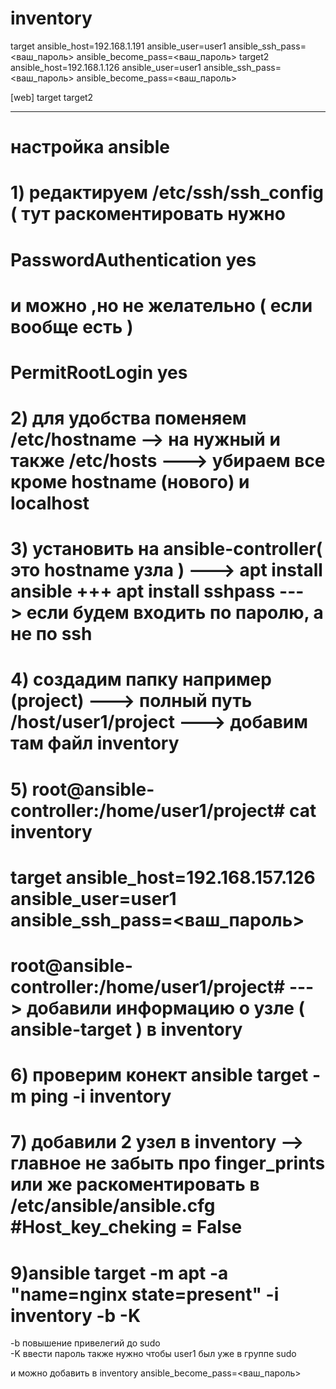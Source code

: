 # inventory  
target ansible_host=192.168.1.191 ansible_user=user1 ansible_ssh_pass=<ваш_пароль> ansible_become_pass=<ваш_пароль>
target2 ansible_host=192.168.1.126 ansible_user=user1 ansible_ssh_pass=<ваш_пароль> ansible_become_pass=<ваш_пароль>

[web]
target
target2


------------
# настройка ansible 
# 1) редактируем /etc/ssh/ssh_config ( тут раскоментировать нужно
# PasswordAuthentication yes
# и можно ,но не желательно ( если вообще есть )
 
# PermitRootLogin yes
# 2) для удобства поменяем  /etc/hostname --> на нужный и также /etc/hosts ---> убираем все кроме hostname (нового) и localhost
# 3) установить на ansible-controller( это hostname узла ) ---> apt install ansible +++ apt install sshpass ---> если будем входить по паролю, а не по  ssh
# 4) создадим папку например (project) ---> полный путь /host/user1/project ---> добавим там файл inventory 
# 5) root@ansible-controller:/home/user1/project# cat inventory 
# target ansible_host=192.168.157.126 ansible_user=user1 ansible_ssh_pass=<ваш_пароль>
# root@ansible-controller:/home/user1/project#   ---> добавили информацию о  узле ( ansible-target ) в inventory 
# 6) проверим конект  ansible target -m ping -i inventory
# 7) добавили 2 узел в inventory --> главное не забыть про finger_prints или же раскоментировать в /etc/ansible/ansible.cfg  #Host_key_cheking = False
# 9)ansible target -m apt -a "name=nginx state=present" -i inventory -b -K

-b повышение привелегий до sudo  
-K ввести пароль
также нужно чтобы user1 был уже в группе sudo

и можно добавить в inventory ansible_become_pass=<ваш_пароль>
